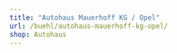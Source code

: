 ```yaml
---
title: "Autohaus Mauerhoff KG / Opel"
url: /buehl/autohaus-mauerhoff-kg-opel/
shop: Autohaus
---
```

